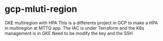 # gcp-mluti-region
GKE multiregion with HPA
This is a differents project in GCP to make a HPA in multiregion at MTTQ app.
The IAC is under Terraform and the K8s management is in GKE
Need to be modify the key and the SSH

